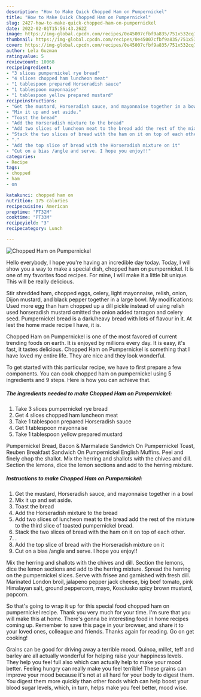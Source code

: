 ```yaml
---
description: "How to Make Quick Chopped Ham on Pumpernickel"
title: "How to Make Quick Chopped Ham on Pumpernickel"
slug: 2427-how-to-make-quick-chopped-ham-on-pumpernickel
date: 2022-02-01T15:56:43.262Z
image: https://img-global.cpcdn.com/recipes/0e45007cfbf9a835/751x532cq70/chopped-ham-on-pumpernickel-recipe-main-photo.jpg
thumbnail: https://img-global.cpcdn.com/recipes/0e45007cfbf9a835/751x532cq70/chopped-ham-on-pumpernickel-recipe-main-photo.jpg
cover: https://img-global.cpcdn.com/recipes/0e45007cfbf9a835/751x532cq70/chopped-ham-on-pumpernickel-recipe-main-photo.jpg
author: Lela Guzman
ratingvalue: 5
reviewcount: 10068
recipeingredient:
- "3 slices pumpernickel rye bread"
- "4 slices chopped ham luncheon meat"
- "1 tablespoon prepared Horseradish sauce"
- "1 tablespoon mayonnaise"
- "1 tablespoon yellow prepared mustard"
recipeinstructions:
- "Get the mustard, Horseradish sauce, and mayonnaise together in a bowl"
- "Mix it up and set aside."
- "Toast the bread"
- "Add the Horseradish mixture to the bread"
- "Add two slices of luncheon meat to the bread add the rest of the mixture to the third slice of toasted pumpernickel bread."
- "Stack the two slices of bread with the ham on it on top of each other."
- "."
- "Add the top slice of bread with the Horseradish mixture on it"
- "Cut on a bias /angle and serve. I hope you enjoy!!"
categories:
- Recipe
tags:
- chopped
- ham
- on

katakunci: chopped ham on 
nutrition: 175 calories
recipecuisine: American
preptime: "PT32M"
cooktime: "PT33M"
recipeyield: "3"
recipecategory: Lunch

---
```



![Chopped Ham on Pumpernickel](https://img-global.cpcdn.com/recipes/0e45007cfbf9a835/751x532cq70/chopped-ham-on-pumpernickel-recipe-main-photo.jpg)

Hello everybody, I hope you're having an incredible day today. Today, I will show you a way to make a special dish, chopped ham on pumpernickel. It is one of my favorites food recipes. For mine, I will make it a little bit unique. This will be really delicious.

Stir shredded ham, chopped eggs, celery, light mayonnaise, relish, onion, Dijon mustard, and black pepper together in a large bowl. My modifications: Used more egg than ham chopped up a dill pickle instead of using relish used horseradish mustard omitted the onion added tarragon and celery seed. Pumpernickel bread is a dark/heavy bread with lots of flavour in it. At lest the home made recipe I have, it is.

Chopped Ham on Pumpernickel is one of the most favored of current trending foods on earth. It is enjoyed by millions every day. It is easy, it's fast, it tastes delicious. Chopped Ham on Pumpernickel is something that I have loved my entire life. They are nice and they look wonderful.


To get started with this particular recipe, we have to first prepare a few components. You can cook chopped ham on pumpernickel using 5 ingredients and 9 steps. Here is how you can achieve that.

<!--inarticleads1-->

##### The ingredients needed to make Chopped Ham on Pumpernickel:

1. Take 3 slices pumpernickel rye bread
1. Get 4 slices chopped ham luncheon meat
1. Take 1 tablespoon prepared Horseradish sauce
1. Get 1 tablespoon mayonnaise
1. Take 1 tablespoon yellow prepared mustard


Pumpernickel Bread, Bacon &amp; Marmalade Sandwich On Pumpernickel Toast, Reuben Breakfast Sandwich On Pumpernickel English Muffins. Peel and finely chop the shallot. Mix the herring and shallots with the chives and dill. Section the lemons, dice the lemon sections and add to the herring mixture. 

<!--inarticleads2-->

##### Instructions to make Chopped Ham on Pumpernickel:

1. Get the mustard, Horseradish sauce, and mayonnaise together in a bowl
1. Mix it up and set aside.
1. Toast the bread
1. Add the Horseradish mixture to the bread
1. Add two slices of luncheon meat to the bread add the rest of the mixture to the third slice of toasted pumpernickel bread.
1. Stack the two slices of bread with the ham on it on top of each other.
1. .
1. Add the top slice of bread with the Horseradish mixture on it
1. Cut on a bias /angle and serve. I hope you enjoy!!


Mix the herring and shallots with the chives and dill. Section the lemons, dice the lemon sections and add to the herring mixture. Spread the herring on the pumpernickel slices. Serve with frisee and garnished with fresh dill. Marinated London broil, jalapeno pepper jack cheese, big beef tomato, pink Himalayan salt, ground peppercorn, mayo, Kosciusko spicy brown mustard, popcorn. 

So that's going to wrap it up for this special food chopped ham on pumpernickel recipe. Thank you very much for your time. I'm sure that you will make this at home. There's gonna be interesting food in home recipes coming up. Remember to save this page in your browser, and share it to your loved ones, colleague and friends. Thanks again for reading. Go on get cooking!

Grains can be good for driving away a terrible mood. Quinoa, millet, teff and barley are all actually wonderful for helping raise your happiness levels. They help you feel full also which can actually help to make your mood better. Feeling hungry can really make you feel terrible! These grains can improve your mood because it's not at all hard for your body to digest them. You digest them more quickly than other foods which can help boost your blood sugar levels, which, in turn, helps make you feel better, mood wise.
